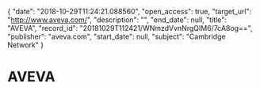 {
  "date": "2018-10-29T11:24:21.088560", 
  "open_access": true, 
  "target_url": "http://www.aveva.com/", 
  "description": "", 
  "end_date": null, 
  "title": "AVEVA", 
  "record_id": "20181029T112421/WNmzdVvnNrgQIM6/7cA8og==", 
  "publisher": "aveva.com", 
  "start_date": null, 
  "subject": "Cambridge Network"
}

# AVEVA

